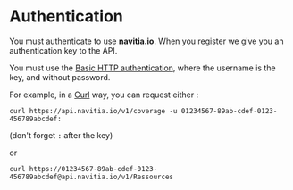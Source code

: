 Authentication
==============

You must authenticate to use **navitia.io**. When you register we give
you an authentication key to the API.

You must use the [Basic HTTP authentication](http://tools.ietf.org/html/rfc2617#section-2), 
where the username is the key, and without password.

For example, in a [Curl](https://en.wikipedia.org/wiki/CURL) way, you can request either :

`curl https://api.navitia.io/v1/coverage -u 01234567-89ab-cdef-0123-456789abcdef:`

(don't forget ``:`` after the key)

or

`curl https://01234567-89ab-cdef-0123-456789abcdef@api.navitia.io/v1/Ressources`

